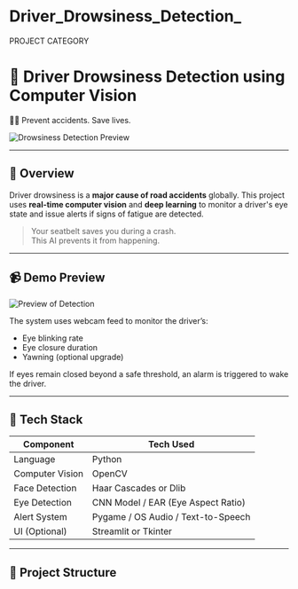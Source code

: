 # Driver_Drowsiness_Detection_
PROJECT CATEGORY
# 🛑 Driver Drowsiness Detection using Computer Vision

🚗💤 Prevent accidents. Save lives.

![Drowsiness Detection Preview](media/demo.gif)

---

## 📍 Overview

Driver drowsiness is a **major cause of road accidents** globally. This project uses **real-time computer vision** and **deep learning** to monitor a driver's eye state and issue alerts if signs of fatigue are detected.

> Your seatbelt saves you during a crash.  
> This AI prevents it from happening.

---

## 📹 Demo Preview

![Preview of Detection](media/preview.png)

The system uses webcam feed to monitor the driver’s:
- Eye blinking rate
- Eye closure duration
- Yawning (optional upgrade)

If eyes remain closed beyond a safe threshold, an alarm is triggered to wake the driver.

---

## 🧠 Tech Stack

| Component       | Tech Used                           |
|-----------------|-------------------------------------|
| Language        | Python                              |
| Computer Vision | OpenCV                              |
| Face Detection  | Haar Cascades or Dlib               |
| Eye Detection   | CNN Model / EAR (Eye Aspect Ratio)  |
| Alert System    | Pygame / OS Audio / Text-to-Speech  |
| UI (Optional)   | Streamlit or Tkinter                |

---

## 📁 Project Structure

